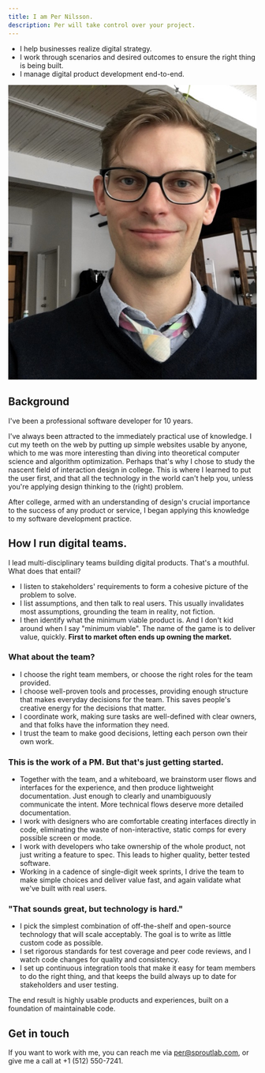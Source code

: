 ```yaml
---
title: I am Per Nilsson.
description: Per will take control over your project.
---
```


- I help businesses realize digital strategy.
- I work through scenarios and desired outcomes to ensure the right thing is being built.
- I manage digital product development end-to-end.

![Per Nilsson - Headshot](./per-nilsson-headshot.jpg)

## Background

I've been a professional software developer for 10 years.

I've always been attracted to the immediately practical use of knowledge. I cut my teeth on the web by putting up simple websites usable by anyone, which to me was more interesting than diving into theoretical computer science and algorithm optimization. Perhaps that's why I chose to study the nascent field of interaction design in college. This is where I learned to put the user first, and that all the technology in the world can't help you, unless you're applying design thinking to the (right) problem.

After college, armed with an understanding of design's crucial importance to the success of any product or service, I began applying this knowledge to my software development practice.

## How I run digital teams.
I lead multi-disciplinary teams building digital products. That's a mouthful. What does that entail?
- I listen to stakeholders' requirements to form a cohesive picture of the problem to solve.
- I list assumptions, and then talk to real users. This usually invalidates most assumptions, grounding the team in reality, not fiction.
- I then identify what the minimum viable product is. And I don't kid around when I say "minimum viable". The name of the game is to deliver value, quickly. **First to market often ends up owning the market.**

### What about the team?
- I choose the right team members, or choose the right roles for the team provided.
- I choose well-proven tools and processes, providing enough structure that makes everyday decisions for the team. This saves people's creative energy for the decisions that matter.
- I coordinate work, making sure tasks are well-defined with clear owners, and that folks have the information they need.
- I trust the team to make good decisions, letting each person own their own work.

### This is the work of a PM. But that's just getting started.
- Together with the team, and a whiteboard, we brainstorm user flows and interfaces for the experience, and then produce lightweight documentation. Just enough to clearly and unambiguously communicate the intent. More technical flows deserve more detailed documentation.
- I work with designers who are comfortable creating interfaces directly in code, eliminating the waste of non-interactive, static comps for every possible screen or mode.
- I work with developers who take ownership of the whole product, not just writing a feature to spec. This leads to higher quality, better tested software.
- Working in a cadence of single-digit week sprints, I drive the team to make simple choices and deliver value fast, and again validate what we've built with real users.

### "That sounds great, but technology is hard."
- I pick the simplest combination of off-the-shelf and open-source technology that will scale acceptably. The goal is to write as little custom code as possible.
- I set rigorous standards for test coverage and peer code reviews, and I watch code changes for quality and consistency.
- I set up continuous integration tools that make it easy for team members to do the right thing, and that keeps the build always up to date for stakeholders and user testing.

The end result is highly usable products and experiences, built on a foundation of maintainable code.

## Get in touch
If you want to work with me, you can reach me via per@sproutlab.com, or give me a call at +1 (512) 550-7241.